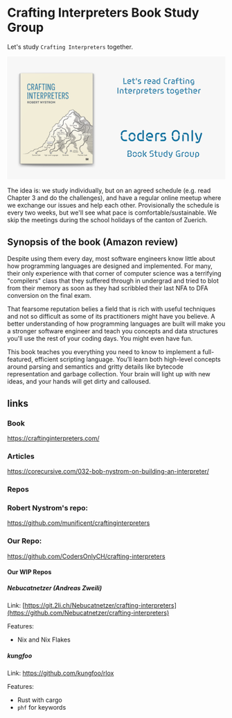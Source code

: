 # Crafting Interpreters Book Study Group

Let's study `Crafting Interpreters` together.

![banner-crafting-interpreters.png](resources/images/banner-crafting-interpreters.png)

The idea is: we study individually, but on an agreed schedule (e.g. read Chapter 3 and do the challenges), and have
a regular online meetup where we exchange our issues and help each other. Provisionally the schedule is every two weeks,
but we'll see what pace is comfortable/sustainable. We skip the meetings during the school holidays of the canton of
Zuerich.

## Synopsis of the book (Amazon review)

Despite using them every day, most software engineers know little about how programming languages are designed and
implemented. For many, their only experience with that corner of computer science was a terrifying "compilers" class
that they suffered through in undergrad and tried to blot from their memory as soon as they had scribbled their last NFA
to DFA conversion on the final exam.

That fearsome reputation belies a field that is rich with useful techniques and not so difficult as some of its
practitioners might have you believe. A better understanding of how programming languages are built will make you a
stronger software engineer and teach you concepts and data structures you'll use the rest of your coding days. You might
even have fun.

This book teaches you everything you need to know to implement a full-featured, efficient scripting language. You’ll
learn both high-level concepts around parsing and semantics and gritty details like bytecode representation and garbage
collection. Your brain will light up with new ideas, and your hands will get dirty and calloused.

## links

### Book

https://craftinginterpreters.com/

### Articles

https://corecursive.com/032-bob-nystrom-on-building-an-interpreter/

### Repos

### Robert Nystrom's repo:

https://github.com/munificent/craftinginterpreters

### Our Repo:

https://github.com/CodersOnlyCH/crafting-interpreters

#### Our WIP Repos

##### Nebucatnetzer (Andreas Zweili)

Link: [https://git.2li.ch/Nebucatnetzer/crafting-interpreters](https://github.com/Nebucatnetzer/crafting-interpreters)

Features:

- Nix and Nix Flakes

##### kungfoo

Link: https://github.com/kungfoo/rlox

Features:

- Rust with cargo
- `phf` for keywords
